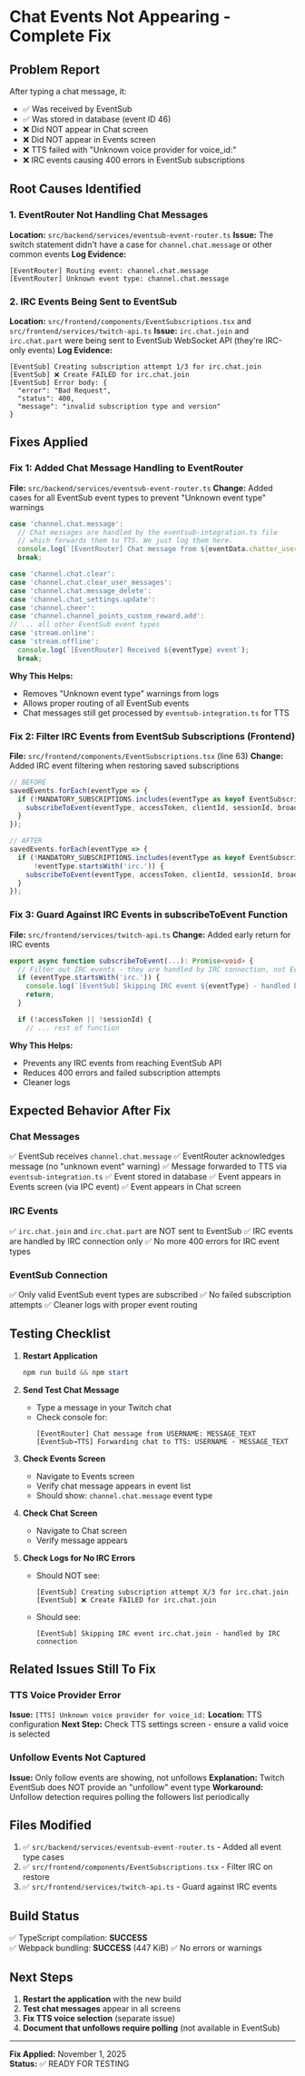 # Chat Events Not Appearing - Complete Fix

## Problem Report
After typing a chat message, it:
- ✅ Was received by EventSub
- ✅ Was stored in database (event ID 46)
- ❌ Did NOT appear in Chat screen
- ❌ Did NOT appear in Events screen  
- ❌ TTS failed with "Unknown voice provider for voice_id:"
- ❌ IRC events causing 400 errors in EventSub subscriptions

## Root Causes Identified

### 1. EventRouter Not Handling Chat Messages
**Location:** `src/backend/services/eventsub-event-router.ts`
**Issue:** The switch statement didn't have a case for `channel.chat.message` or other common events
**Log Evidence:**
```
[EventRouter] Routing event: channel.chat.message
[EventRouter] Unknown event type: channel.chat.message
```

### 2. IRC Events Being Sent to EventSub
**Location:** `src/frontend/components/EventSubscriptions.tsx` and `src/frontend/services/twitch-api.ts`
**Issue:** `irc.chat.join` and `irc.chat.part` were being sent to EventSub WebSocket API (they're IRC-only events)
**Log Evidence:**
```
[EventSub] Creating subscription attempt 1/3 for irc.chat.join
[EventSub] ❌ Create FAILED for irc.chat.join
[EventSub] Error body: {
  "error": "Bad Request",
  "status": 400,
  "message": "invalid subscription type and version"
}
```

## Fixes Applied

### Fix 1: Added Chat Message Handling to EventRouter
**File:** `src/backend/services/eventsub-event-router.ts`
**Change:** Added cases for all EventSub event types to prevent "Unknown event type" warnings

```typescript
case 'channel.chat.message':
  // Chat messages are handled by the eventsub-integration.ts file
  // which forwards them to TTS. We just log them here.
  console.log(`[EventRouter] Chat message from ${eventData.chatter_user_login}: ${eventData.message?.text}`);
  break;

case 'channel.chat.clear':
case 'channel.chat.clear_user_messages':
case 'channel.chat.message_delete':
case 'channel.chat_settings.update':
case 'channel.cheer':
case 'channel.channel_points_custom_reward.add':
// ... all other EventSub event types
case 'stream.online':
case 'stream.offline':
  console.log(`[EventRouter] Received ${eventType} event`);
  break;
```

**Why This Helps:**
- Removes "Unknown event type" warnings from logs
- Allows proper routing of all EventSub events
- Chat messages still get processed by `eventsub-integration.ts` for TTS

### Fix 2: Filter IRC Events from EventSub Subscriptions (Frontend)
**File:** `src/frontend/components/EventSubscriptions.tsx` (line 63)
**Change:** Added IRC event filtering when restoring saved subscriptions

```typescript
// BEFORE
savedEvents.forEach(eventType => {
  if (!MANDATORY_SUBSCRIPTIONS.includes(eventType as keyof EventSubscriptionsType)) {
    subscribeToEvent(eventType, accessToken, clientId, sessionId, broadcasterId, userId);
  }
});

// AFTER  
savedEvents.forEach(eventType => {
  if (!MANDATORY_SUBSCRIPTIONS.includes(eventType as keyof EventSubscriptionsType) &&
      !eventType.startsWith('irc.')) {
    subscribeToEvent(eventType, accessToken, clientId, sessionId, broadcasterId, userId);
  }
});
```

### Fix 3: Guard Against IRC Events in subscribeToEvent Function
**File:** `src/frontend/services/twitch-api.ts`
**Change:** Added early return for IRC events

```typescript
export async function subscribeToEvent(...): Promise<void> {
  // Filter out IRC events - they are handled by IRC connection, not EventSub
  if (eventType.startsWith('irc.')) {
    console.log(`[EventSub] Skipping IRC event ${eventType} - handled by IRC connection`);
    return;
  }

  if (!accessToken || !sessionId) {
    // ... rest of function
```

**Why This Helps:**
- Prevents any IRC events from reaching EventSub API
- Reduces 400 errors and failed subscription attempts
- Cleaner logs

## Expected Behavior After Fix

### Chat Messages
✅ EventSub receives `channel.chat.message`
✅ EventRouter acknowledges message (no "unknown event" warning)
✅ Message forwarded to TTS via `eventsub-integration.ts`
✅ Event stored in database
✅ Event appears in Events screen (via IPC event)
✅ Event appears in Chat screen

### IRC Events  
✅ `irc.chat.join` and `irc.chat.part` are NOT sent to EventSub
✅ IRC events are handled by IRC connection only
✅ No more 400 errors for IRC event types

### EventSub Connection
✅ Only valid EventSub event types are subscribed
✅ No failed subscription attempts
✅ Cleaner logs with proper event routing

## Testing Checklist

1. **Restart Application**
   ```powershell
   npm run build && npm start
   ```

2. **Send Test Chat Message**
   - Type a message in your Twitch chat
   - Check console for:
     ```
     [EventRouter] Chat message from USERNAME: MESSAGE_TEXT
     [EventSub→TTS] Forwarding chat to TTS: USERNAME - MESSAGE_TEXT
     ```

3. **Check Events Screen**
   - Navigate to Events screen
   - Verify chat message appears in event list
   - Should show: `channel.chat.message` event type

4. **Check Chat Screen**
   - Navigate to Chat screen
   - Verify message appears

5. **Check Logs for No IRC Errors**
   - Should NOT see:
     ```
     [EventSub] Creating subscription attempt X/3 for irc.chat.join
     [EventSub] ❌ Create FAILED for irc.chat.join
     ```
   - Should see:
     ```
     [EventSub] Skipping IRC event irc.chat.join - handled by IRC connection
     ```

## Related Issues Still To Fix

### TTS Voice Provider Error
**Issue:** `[TTS] Unknown voice provider for voice_id:`
**Location:** TTS configuration
**Next Step:** Check TTS settings screen - ensure a valid voice is selected

### Unfollow Events Not Captured
**Issue:** Only follow events are showing, not unfollows
**Explanation:** Twitch EventSub does NOT provide an "unfollow" event type
**Workaround:** Unfollow detection requires polling the followers list periodically

## Files Modified

1. ✅ `src/backend/services/eventsub-event-router.ts` - Added all event type cases
2. ✅ `src/frontend/components/EventSubscriptions.tsx` - Filter IRC on restore
3. ✅ `src/frontend/services/twitch-api.ts` - Guard against IRC events

## Build Status

✅ TypeScript compilation: **SUCCESS**  
✅ Webpack bundling: **SUCCESS** (447 KiB)
✅ No errors or warnings

## Next Steps

1. **Restart the application** with the new build
2. **Test chat messages** appear in all screens
3. **Fix TTS voice selection** (separate issue)
4. **Document that unfollows require polling** (not available in EventSub)

---

**Fix Applied:** November 1, 2025  
**Status:** ✅ READY FOR TESTING
